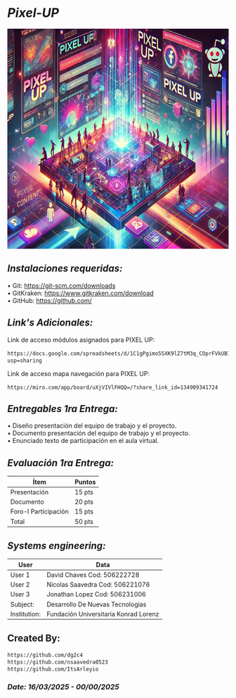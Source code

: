 # *Pixel-UP*
<p align="center">
  <img width="1000" height="500" src="https://github.com/dg2c4/Pixel-Up/blob/main/Assets/Pixel%20Up%20Alternative%20Loge.jpg" alt="Pixel-Up-Corporation">
</p>

## *Instalaciones requeridas:* 
• Git: https://git-scm.com/downloads \
• GitKraken: https://www.gitkraken.com/download \
• GitHub: https://github.com/

<!--
## *Navegación:*

## *Unix tree:*
```Taller-2-Social-Networks
├───assets
│
├───css
|   ├───style.css
├───js
|   ├───main.js
|
├───index.html
├───package.html
├───README.md
└───service.html
```
-->


## *Link's Adicionales:* 
Link de acceso módulos asignados para PIXEL UP:
    
    https://docs.google.com/spreadsheets/d/1C1gPgimo5SXK9lZ7tM3q_COprFVkUB1iqLFNz6PhCaU/edit?usp=sharing

Link de acceso mapa navegación para PIXEL UP:
    
    https://miro.com/app/board/uXjVIVlFHQQ=/?share_link_id=134909341724

## *Entregables 1ra Entrega:*
  • Diseño presentación del equipo de trabajo y el proyecto.\
    • Documento presentación del equipo de trabajo y el proyecto.\
      • Enunciado texto de participación en el aula virtual.

## *Evaluación 1ra Entrega:*
| Ítem | Puntos |
|------|--------|
| Presentación | 15 pts |
| Documento | 20 pts |
| Foro-I Participación | 15 pts |
| Total | 50 pts |


<!--
## *Entregables 2da Entrega:*
  • Dis\
    • Doc\
      • Enun

## *Evaluación 2da Entrega:*
| Ítem | Puntos |
|------|--------|
|      |        |
| Total | 50 pts |
-->

<!--
## *Entregables 3ra Entrega:*
  • Dis\
    • Doc\
      • Enun

## *Evaluación 3ra Entrega:*
| Ítem | Puntos |
|------|--------|
|      |        |
| Total | 50 pts |
-->

<!--
## *Entregables 4ta Entrega:*
  • Dis\
    • Doc\
      • Enun

## *Evaluación 4ta Entrega:*
| Ítem | Puntos |
|------|--------|
|      |        |
| Total | 50 pts |
-->



## *Systems engineering:*
| User | Data |
|------|--------|
| User 1 | David Chaves Cod: 506222728 |
| User 2 | Nicolas Saavedra Cod: 506221076 |
| User 3 | Jonathan Lopez Cod: 506231006 |
| Subject: | Desarrollo De Nuevas Tecnologias |
| Institution: | Fundación Universitaria Konrad Lorenz | 

## Created By:
    https://github.com/dg2c4
    https://github.com/nsaavedra0523
    https://github.com/ItsArleyio

### *Date: 16/03/2025 - 00/00/2025*
